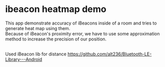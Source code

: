 # ibeacon heatmap demo
This app demonstrate accuracy of iBeacons inside of a room and tries to generate heat map using them.<br> 
Because of iBeacon's proximity error, we have to use some approximation method to increase the precision of our position. 
<br><br>

Used iBeacon lib for distance https://github.com/alt236/Bluetooth-LE-Library---Android
